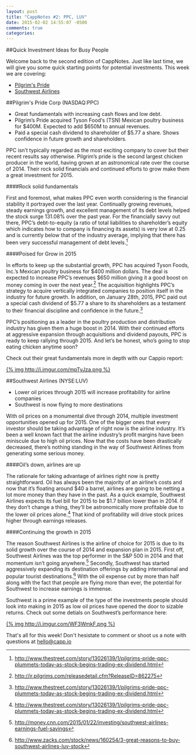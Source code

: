 ```yaml
---
layout: post
title: "CappNotes #2: PPC, LUV"
date: 2015-02-02 14:55:07 -0500
comments: true
categories: 
---
```

##Quick Investment Ideas for Busy People

Welcome back to the second edition of CappNotes. Just like last time, we will give you some quick starting points for potential investments. This week we are covering:

* [Pilgrim's Pride](#ppc)
* [Southwest Airlines](#luv)

##<a name="ppc"></a>Pilgrim's Pride Corp (NASDAQ:PPC)

* Great fundamentals with increasing cash flows and low debt. 
* Pilgrim’s Pride acquired Tyson Food‘s (TSN) Mexican poultry business for $400M. Expected to add $650M to annual revenues. 
* Paid a special cash dividend to shareholder of $5.77 a share. Shows confidence in future growth and shareholders. 
	
PPC isn’t typically regarded as the most exciting company to cover but their recent results say otherwise. Pilgrim’s pride is the second largest chicken producer in the world, having grown at an astronomical rate over the course of 2014. Their rock solid financials and continued efforts to grow make them a great investment for 2015.

####Rock solid fundamentals 

First and foremost, what makes PPC even worth considering is the financial stability it portrayed over the last year. Continually growing revenues, steady earnings growth, and excellent management of its debt levels helped the stock surge 131.08% over the past year. For the financially savvy out there, PPC’s debt-to-equity (a ratio of total liabilities to shareholder’s equity which indicates how to company is financing its assets) is very low at 0.25 and is currently below that of the industry average, implying that there has been very successful management of debt levels.[^1]

<!--more-->
####Poised for Grow in 2015

In efforts to keep up the substantial growth, PPC has acquired Tyson Foods, Inc.’s Mexican poultry business for $400 million dollars. The deal is expected to increase PPC’s revenues $650 million giving it a good boost on money coming in over the next year.[^2] The acquisition highlights PPC’s strategy to acquire vertically integrated companies to position itself in the industry for future growth. In addition, on January 28th, 2015, PPC paid out a special cash dividend of $5.77 a share to its shareholders as a testament to their financial discipline and confidence in the future.[^3] 

PPC’s positioning as a leader in the poultry production and distribution industry has given them a huge boost in 2014. With their continued efforts at aggressive expansion through acquisitions and dividend payouts, PPC is ready to keep rallying through 2015. And let’s be honest, who’s going to stop eating chicken anytime soon? 

Check out their great fundamentals more in depth with our Cappio report:

[{% img http://i.imgur.com/mpTyJza.png %}](http://www.capp.io/queries/new?query=PPC)

[^1]: <http://www.thestreet.com/story/13026139/1/pilgrims-pride-ppc-plummets-today-as-stock-begins-trading-ex-dividend.html>
[^2]: <http://ir.pilgrims.com/releasedetail.cfm?ReleaseID=862275>
[^3]: <http://www.thestreet.com/story/13026139/1/pilgrims-pride-ppc-plummets-today-as-stock-begins-trading-ex-dividend.html>

##<a name="luv"></a>Southwest Airlines (NYSE:LUV)

* Lower oil prices through 2015 will increase profitability for airline companies
* Southwest is now flying to more destinations 

With oil prices on a monumental dive through 2014, multiple investment opportunities opened up for 2015. One of the bigger ones that every investor should be taking advantage of right now is the airline industry. It’s been a well known fact that the airline industry’s profit margins have been miniscule due to high oil prices. Now that the costs have been drastically decreased, there’s nothing standing in the way of Southwest Airlines from generating some serious money. 

####Oil’s down, airlines are up

The rationale for taking advantage of airlines right now is pretty straightforward. Oil has always been the majority of an airline’s costs and now that it’s floating around $40 a barrel, airlines are going to be netting a lot more money than they have in the past. As a quick example, Southwest Airlines expects its fuel bill for 2015 to be $1.7 billion lower than in 2014. If they don’t change a thing, they’ll be astronomically more profitable due to the lower oil prices alone.[^1] That kind of profitability will drive stock prices higher through earnings releases. 

####Continuing the growth in 2015

The reason Southwest Airlines is the airline of choice for 2015 is due to its solid growth over the course of 2014 and expansion plan in 2015. First off, Southwest Airlines was the top performer in the S&P 500 in 2014 and that momentum isn’t going anywhere.[^5] Secondly, Southwest has started aggressively expanding its destination offerings by adding international and popular tourist destinations.[^6] With the oil expense cut by more than half along with the fact that people are flying more than ever, the potential for Southwest to increase earnings is immense.

Southwest is a prime example of the type of the investments people should look into making in 2015 as low oil prices have opened the door to sizable returns. Check out some detials on Southwest’s performance here:

[{% img http://i.imgur.com/WF3WmkF.png %}](http://www.capp.io/queries/new?query=LUV)

[^4]: <http://www.nytimes.com/2015/01/23/business/airlines-upbeat-for-2015-as-oil-prices-fall-and-demand-rises.html>
[^5]: <http://money.cnn.com/2015/01/22/investing/southwest-airlines-earnings-fuel-savings>
[^6]: <http://www.zacks.com/stock/news/160254/3-great-reasons-to-buy-southwest-airlines-luv-stock>

That's all for this week! Don't hesistate to comment or shoot us a note with questions at hello@capp.io